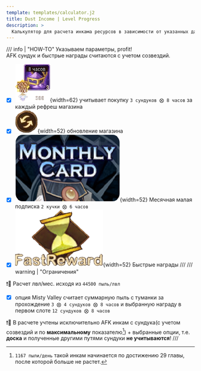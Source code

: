 ```yaml
---
template: templates/calculator.j2
title: Dust Income | Level Progress
description: >
  Калькулятор для расчета инкама ресурсов в зависимости от указанных данных.
---
```


/// info | "HOW-TO"
Указываем параметры, profit!  
AFK сундук и быстрые награды считаются с учетом созвездий.  

- [x] ![sh](../assets/icons/s/dust-store.png){width=62} учитывает покупку `3 сундуков ⨂ 8 часов` за каждый рефреш магазина
- [x] ![sh](../assets/icons/s/refresh.png){width=52} обновление магазина
- [x] ![sh](../assets/icons/s/mc.png){width=52} Месячная малая подписка `2 кучки ⨂ 6 часов`
- [x] ![sh](../assets/icons/s/fr.png){width=52} Быстрые награды
///
/// warning | "Ограничения"

❗️🔴 Расчет лвл/мес. исходя из `44500 пыль/лвл`

- [x] опция Misty Valley считает суммарную пыль с туманки за прохождение `3 ⨂ 4 сундуков ⨂ 8 часов` и выбранную награду в первом слоте  `12 сундуков ⨂ 8 часов`  

❗️🔴 В расчете учтены исключительно AFK инкам с сундука(с учетом созвездий и по **максимальному** показателю[^dco]) + выбранные опции, т.е. **доска** и полученные другими путями сундуки **не учитываются**!
///

[^dco]:  `1167 пыли/день` такой инкам начинается по достижению 29 главы, после которой больше не растет.
